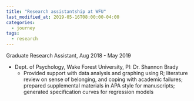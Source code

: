 ```yaml
---
title: "Research assistantship at WFU"
last_modified_at: 2019-05-16T08:00:00-04:00
categories:
  - journey
tags:
  - research
---
```


Graduate Research Assistant, Aug 2018 - May 2019
- Dept. of Psychology, Wake Forest University, PI: Dr. Shannon Brady
  - Provided support with data analysis and graphing using R; literature review on sense of belonging, and coping with academic failures; prepared supplemental materials in APA style for manuscripts; generated specification curves for regression models